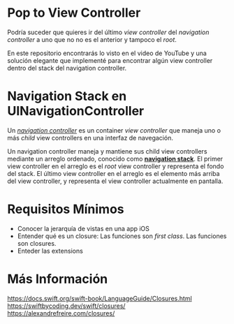 # Pop to View Controller

Podría suceder que quieres ir del último *view controller* del *navigation controller* a uno que no no es el anterior y tampoco el *root*.

En este repositorio encontrarás lo visto en el video de YouTube y una solución elegante que implementé para encontrar algún view controller dentro del stack del navigation controller.

# Navigation Stack en UINavigationController

Un [*navigation controller*](https://developer.apple.com/documentation/uikit/uinavigationcontroller) es un container *view controller* que maneja uno o más *child* view controllers en una interfaz de navegación.

Un navigation controller maneja y mantiene sus child view controllers mediante un arreglo ordenado, conocido como [__navigation stack__](https://en.wikipedia.org/wiki/Stack_(abstract_data_type)). El primer view controller en el arreglo es el *root* view controller y representa el fondo del stack. El último view controller en el arreglo es el elemento más arriba del view controller, y representa el view controller actualmente en pantalla.

# Requisitos Mínimos

- Conocer la jerarquía de vistas en una app iOS
- Entender qué es un closure: Las funciones son *first class*. Las funciones son closures.
- Enteder las extensions

# Más Información
https://docs.swift.org/swift-book/LanguageGuide/Closures.html
https://swiftbycoding.dev/swift/closures/
https://alexandrefreire.com/closures/
